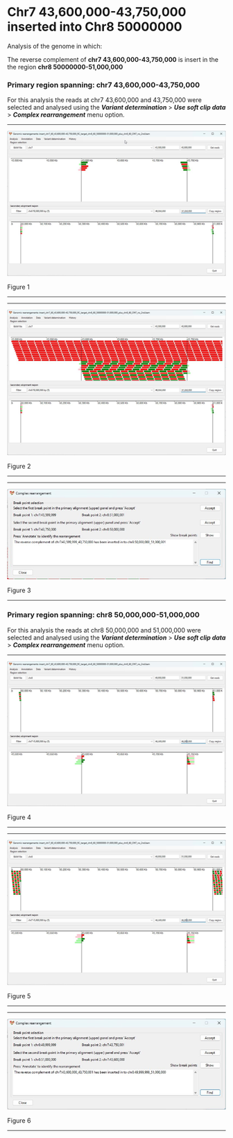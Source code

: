 # Chr7 43,600,000-43,750,000  inserted into Chr8 50000000

Analysis of the genome in which: 

The reverse complement of **chr7 43,600,000-43,750,000** is insert in the the region **chr8 50000000-51,000,000**

### Primary region spanning: chr7 43,600,000-43,750,000 

For this analysis the reads at chr7 43,600,000 and 43,750,000 were selected and analysed using the ___Variant determination___ > ___Use soft clip data___ > ___Complex rearrangement___ menu option.<hr />

![image](images/insert_chr7_60_43,600,000-43,750,000_RC_target_chr8_60_50000000-51,000,000_plus_chr8_60_ONT_no_2nd_1.jpg)

Figure 1

<hr />

<hr />

![image](images/insert_chr7_60_43,600,000-43,750,000_RC_target_chr8_60_50000000-51,000,000_plus_chr8_60_ONT_no_2nd_1_all.jpg)

Figure 2

<hr />

<hr />

![image](images/insert_chr7_60_43,600,000-43,750,000_RC_target_chr8_60_50000000-51,000,000_plus_chr8_60_ONT_no_2nd_1_results.jpg)

Figure 3

<hr />

### Primary region spanning: chr8 50,000,000-51,000,000 

For this analysis the reads at chr8 50,000,000 and 51,000,000 were selected and analysed using the ___Variant determination___ > ___Use soft clip data___ > ___Complex rearrangement___ menu option.<hr />

![image](images/insert_chr7_60_43,600,000-43,750,000_RC_target_chr8_60_50000000-51,000,000_plus_chr8_60_ONT_no_2nd_2.jpg)

Figure 4

<hr />

<hr />

![image](images/insert_chr7_60_43,600,000-43,750,000_RC_target_chr8_60_50000000-51,000,000_plus_chr8_60_ONT_no_2nd_2_all.jpg)

Figure 5

<hr />

<hr />

![image](images/insert_chr7_60_43,600,000-43,750,000_RC_target_chr8_60_50000000-51,000,000_plus_chr8_60_ONT_no_2nd_2_results.jpg)

Figure 6

<hr />

